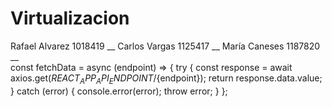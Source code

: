 # Virtualizacion
Rafael Alvarez 1018419 __
Carlos Vargas  1125417 __
María Caneses  1187820 __
<br> 
const fetchData = async (endpoint) => {
    try {
      const response = await axios.get(${REACT_APP_API_ENDPOINT}/${endpoint});
      return response.data.value;
    } catch (error) {
      console.error(error);
      throw error;
    }
  };
